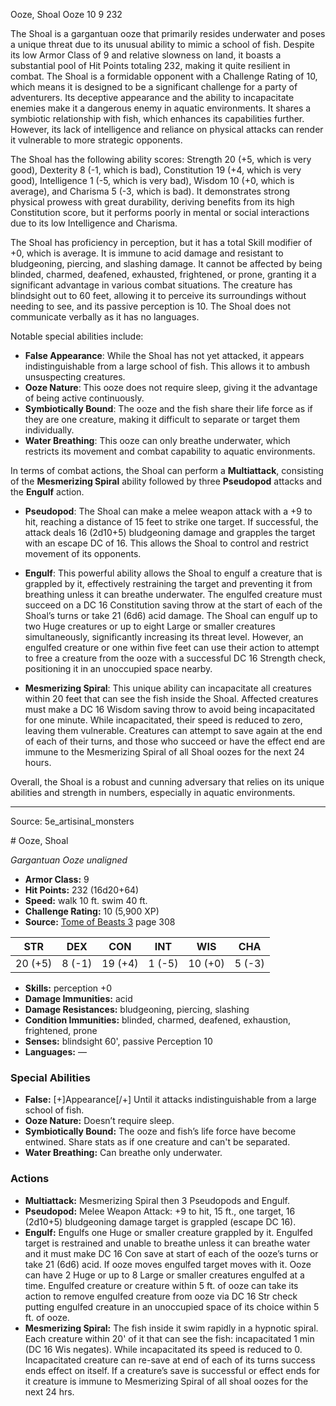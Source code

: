 <MonsterName/>Ooze, Shoal</MonsterName>
<CreatureType/>Ooze</CreatureType>
<CR/>10</CR>
<AC/>9</AC>
<HP/>232</HP>
<summary>The Shoal is a gargantuan ooze that primarily resides underwater and poses a unique threat due to its unusual ability to mimic a school of fish. Despite its low Armor Class of 9 and relative slowness on land, it boasts a substantial pool of Hit Points totaling 232, making it quite resilient in combat. The Shoal is a formidable opponent with a Challenge Rating of 10, which means it is designed to be a significant challenge for a party of adventurers. Its deceptive appearance and the ability to incapacitate enemies make it a dangerous enemy in aquatic environments. It shares a symbiotic relationship with fish, which enhances its capabilities further. However, its lack of intelligence and reliance on physical attacks can render it vulnerable to more strategic opponents. </summary>

<detail>

The Shoal has the following ability scores: Strength 20 (+5, which is very good), Dexterity 8 (-1, which is bad), Constitution 19 (+4, which is very good), Intelligence 1 (-5, which is very bad), Wisdom 10 (+0, which is average), and Charisma 5 (-3, which is bad). It demonstrates strong physical prowess with great durability, deriving benefits from its high Constitution score, but it performs poorly in mental or social interactions due to its low Intelligence and Charisma.

The Shoal has proficiency in perception, but it has a total Skill modifier of +0, which is average. It is immune to acid damage and resistant to bludgeoning, piercing, and slashing damage. It cannot be affected by being blinded, charmed, deafened, exhausted, frightened, or prone, granting it a significant advantage in various combat situations. The creature has blindsight out to 60 feet, allowing it to perceive its surroundings without needing to see, and its passive perception is 10. The Shoal does not communicate verbally as it has no languages.

Notable special abilities include:
- **False Appearance**: While the Shoal has not yet attacked, it appears indistinguishable from a large school of fish. This allows it to ambush unsuspecting creatures.
- **Ooze Nature**: This ooze does not require sleep, giving it the advantage of being active continuously.
- **Symbiotically Bound**: The ooze and the fish share their life force as if they are one creature, making it difficult to separate or target them individually. 
- **Water Breathing**: This ooze can only breathe underwater, which restricts its movement and combat capability to aquatic environments.

In terms of combat actions, the Shoal can perform a **Multiattack**, consisting of the **Mesmerizing Spiral** ability followed by three **Pseudopod** attacks and the **Engulf** action. 

- **Pseudopod**: The Shoal can make a melee weapon attack with a +9 to hit, reaching a distance of 15 feet to strike one target. If successful, the attack deals 16 (2d10+5) bludgeoning damage and grapples the target with an escape DC of 16. This allows the Shoal to control and restrict movement of its opponents.

- **Engulf**: This powerful ability allows the Shoal to engulf a creature that is grappled by it, effectively restraining the target and preventing it from breathing unless it can breathe underwater. The engulfed creature must succeed on a DC 16 Constitution saving throw at the start of each of the Shoal’s turns or take 21 (6d6) acid damage. The Shoal can engulf up to two Huge creatures or up to eight Large or smaller creatures simultaneously, significantly increasing its threat level. However, an engulfed creature or one within five feet can use their action to attempt to free a creature from the ooze with a successful DC 16 Strength check, positioning it in an unoccupied space nearby.

- **Mesmerizing Spiral**: This unique ability can incapacitate all creatures within 20 feet that can see the fish inside the Shoal. Affected creatures must make a DC 16 Wisdom saving throw to avoid being incapacitated for one minute. While incapacitated, their speed is reduced to zero, leaving them vulnerable. Creatures can attempt to save again at the end of each of their turns, and those who succeed or have the effect end are immune to the Mesmerizing Spiral of all Shoal oozes for the next 24 hours.

Overall, the Shoal is a robust and cunning adversary that relies on its unique abilities and strength in numbers, especially in aquatic environments.</detail>



---

Source: 5e_artisinal_monsters

<statblock>
# Ooze, Shoal

*Gargantuan* *Ooze* *unaligned*

- **Armor Class:** 9
- **Hit Points:** 232 (16d20+64)
- **Speed:** walk 10 ft. swim 40 ft.
- **Challenge Rating:** 10 (5,900 XP)
- **Source:** [Tome of Beasts 3](https://koboldpress.com/kpstore/product/tome-of-beasts-3-for-5th-edition/) page 308

| STR | DEX | CON | INT | WIS | CHA |
| --- | --- | --- | --- | --- | --- |
| 20 (+5) | 8 (-1) | 19 (+4) | 1 (-5) | 10 (+0) | 5 (-3) |

- **Skills:** perception +0
- **Damage Immunities:** acid
- **Damage Resistances:** bludgeoning, piercing, slashing
- **Condition Immunities:** blinded, charmed, deafened, exhaustion, frightened, prone
- **Senses:** blindsight 60', passive Perception 10
- **Languages:** —

### Special Abilities

- **False:** [+]Appearance[/+] Until it attacks indistinguishable from a large school of fish.
- **Ooze Nature:** Doesn’t require sleep.
- **Symbiotically Bound:** The ooze and fish’s life force have become entwined. Share stats as if one creature and can't be separated.
- **Water Breathing:** Can breathe only underwater.

### Actions

- **Multiattack:** Mesmerizing Spiral then 3 Pseudopods and Engulf.
- **Pseudopod:** Melee Weapon Attack: +9 to hit, 15 ft., one target, 16 (2d10+5) bludgeoning damage target is grappled (escape DC 16).
- **Engulf:** Engulfs one Huge or smaller creature grappled by it. Engulfed target is restrained and unable to breathe unless it can breathe water and it must make DC 16 Con save at start of each of the ooze’s turns or take 21 (6d6) acid. If ooze moves engulfed target moves with it. Ooze can have 2 Huge or up to 8 Large or smaller creatures engulfed at a time. Engulfed creature or creature within 5 ft. of ooze can take its action to remove engulfed creature from ooze via DC 16 Str check putting engulfed creature in an unoccupied space of its choice within 5 ft. of ooze.
- **Mesmerizing Spiral:** The fish inside it swim rapidly in a hypnotic spiral. Each creature within 20' of it that can see the fish: incapacitated 1 min (DC 16 Wis negates). While incapacitated its speed is reduced to 0. Incapacitated creature can re-save at end of each of its turns success ends effect on itself. If a creature’s save is successful or effect ends for it creature is immune to Mesmerizing Spiral of all shoal oozes for the next 24 hrs.


</statblock>


